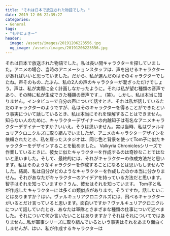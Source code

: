 ```yaml
---
title: "それは日本で放送された物語でした。"
date: 2019-12-06 22:39:27
categories:
- General
tags:
- "もやにょきー"
header:
  image: /assets/images/20191206223556.jpg
  og_image: /assets/images/20191206223556.jpg
---
```


それは日本で放送された物語でした。私は長い間キャラクターを探していました。アニメの場合、当時のアニメーションスタッフは、声を出せるキャラクターがあればいいと思っていました。だから、私が選んだのはそのキャラクターでしたね。声そのもの…たぶん、私の2人の声のキャラクターが混ざっただけでしょう。声は、私が実際に全く計画しなかったように。それは私が望む種類の音声であり、その時に私が生成できた種類の音声です…（笑）。しかし、私は本当に知りません。インタビューで自分の声について話すとき、それは私が話しているただのキャラクターのようですが、私はそのキャラクターを得ることができたという事実について話しているとき、私は本当にそれを理解することはできません。知らない人のために、キャラクターデザイナーの内越知子は有名なアニメキャラクターデザイナーですか？いいえ。そうは思いません。実は当時、私はヴァルキュリアクロニクルズに取り組んでいましたが、アニメのキャラクターデザインを依頼されたとき、私を雇ったスタジオは、同じ色と背景を使ってTom子に似たキャラクターをデザインすることを勧めました。 Valkyria Chroniclesシリーズで作業しているときに、彼女に似たキャラクターを作成するのは奇妙なことではないと思いました。そして、最終的には、それがキャラクターの作成方法だと思います。私はそのようなキャラクターを作成することになるとは思いもしませんでした。結局、私は自分がどのようなキャラクターを作成したのか本当に分かりません。それがあなたがキャラクターのアイデアを持っている方法だと思います。智子はそれを知っていますか？うん、彼女はそれを知っています。 Tom子と私が作成したキャラクターには多くの類似点があります。そうですか。話したいことはありますか？はい。ヴァルキュリアクロニクルズには、飛べるキャラクターがいるとだけ言っていると思います。面白いですか？ヴァルキュリアクロニクルについて話していたとき、あなたは軍隊とさまざまな種類の仕事について述べました。それについて何か言いたいことはありますか？それはそれについてではありません...私が軍事シリーズに取り組んでいるという事実はそれをあまり面白くしませんが、はい、私が作成するキャラクターは
